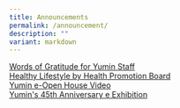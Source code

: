 ```yaml
---
title: Announcements
permalink: /announcement/
description: ""
variant: markdown
---
```

[Words of Gratitude for Yumin Staff](/words-of-gratitude-for-yumin-staff)<br>
[Healthy Lifestyle by Health Promotion Board](/health-promotion-board)<br>
[Yumin e-Open House Video](https://www.youtube.com/watch?v=RWlPX4ma044)<br>
[Yumin's 45th Anniversary e Exhibition](https://4d.silversea-media.com/preview/Yumin-1215/index.htm)
